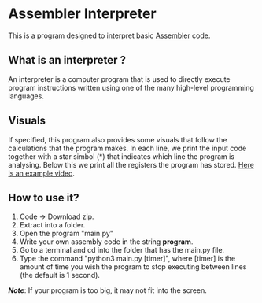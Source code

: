 # Assembler Interpreter
This is a program designed to interpret basic [Assembler](https://en.wikipedia.org/wiki/Assembly_language) code.
## What is an interpreter ?
An interpreter is a computer program that is used to directly execute program instructions written using one of the many high-level programming languages.
## Visuals
If specified, this program also provides some visuals that follow the calculations that the program makes. In each line, we print the input code together with a star simbol (*) that indicates which line the program is analysing. Below this we print all the registers the program has stored.
[Here is an example video](https://drive.google.com/file/d/1ZQMzWrytPe4vo1fZXJrWvcmTn_Eh0fwm/view?usp=sharing).
## How to use it?
1. Code -> Download zip.
2. Extract into a folder.
3. Open the program "main.py"
4. Write your own assembly code in the string **program**.
5. Go to a terminal and cd into the folder that has the main.py file.
6. Type the command "python3 main.py [timer]", where [timer] is the amount of time you wish the program to stop executing between lines (the default is 1 second).

***Note***: If your program is too big, it may not fit into the screen.
